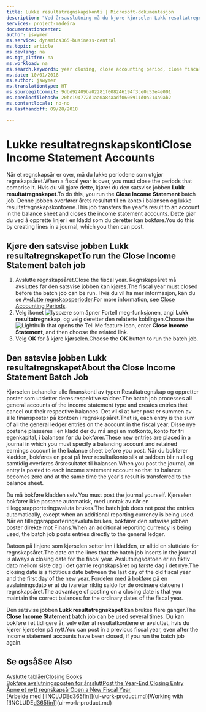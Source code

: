 ```yaml
---
title: Lukke resultatregnskapskonti | Microsoft-dokumentasjon
description: "Ved årsavslutning må du kjøre kjørselen Lukk resultatregnskapet for å lukke regnskapsperiodene som utgjør regnskapsåret."
services: project-madeira
documentationcenter: 
author: jswymer
ms.service: dynamics365-business-central
ms.topic: article
ms.devlang: na
ms.tgt_pltfrm: na
ms.workload: na
ms.search.keywords: year closing, close accounting period, close fiscal year, bank account detailed trial balance
ms.date: 10/01/2018
ms.author: jswymer
ms.translationtype: HT
ms.sourcegitcommit: 9dbd92409ba02281f008246194f3ce0c53e4e001
ms.openlocfilehash: 20bc194772d1aa0a8caadf0605911d0a214a9ab2
ms.contentlocale: nb-no
ms.lasthandoff: 09/28/2018

---
```

# <a name="close-income-statement-accounts"></a><span data-ttu-id="6fb7f-103">Lukke resultatregnskapskonti</span><span class="sxs-lookup"><span data-stu-id="6fb7f-103">Close Income Statement Accounts</span></span>
<span data-ttu-id="6fb7f-104">Når et regnskapsår er over, må du lukke periodene som utgjør regnskapsåret.</span><span class="sxs-lookup"><span data-stu-id="6fb7f-104">When a fiscal year is over, you must close the periods that comprise it.</span></span> <span data-ttu-id="6fb7f-105">Hvis du vil gjøre dette, kjører du den satsvise jobben **Lukk resultatregnskapet**.</span><span class="sxs-lookup"><span data-stu-id="6fb7f-105">To do this, you run the **Close Income Statement** batch job.</span></span> <span data-ttu-id="6fb7f-106">Denne jobben overfører årets resultat til en konto i balansen og lukke resultatregnskapskontoene.</span><span class="sxs-lookup"><span data-stu-id="6fb7f-106">This job transfers the year's result to an account in the balance sheet and closes the income statement accounts.</span></span> <span data-ttu-id="6fb7f-107">Dette gjør du ved å opprette linjer i en kladd som du deretter kan bokføre.</span><span class="sxs-lookup"><span data-stu-id="6fb7f-107">You do this by creating lines in a journal, which you then can post.</span></span>

## <a name="to-run-the-close-income-statement-batch-job"></a><span data-ttu-id="6fb7f-108">Kjøre den satsvise jobben Lukk resultatregnskapet</span><span class="sxs-lookup"><span data-stu-id="6fb7f-108">To run the Close Income Statement batch job</span></span>
1. <span data-ttu-id="6fb7f-109">Avslutte regnskapsåret.</span><span class="sxs-lookup"><span data-stu-id="6fb7f-109">Close the fiscal year.</span></span> <span data-ttu-id="6fb7f-110">Regnskapsåret må avsluttes før den satsvise jobben kan kjøres.</span><span class="sxs-lookup"><span data-stu-id="6fb7f-110">The fiscal year must closed before the batch job can be run.</span></span> <span data-ttu-id="6fb7f-111">Hvis du vil ha mer informasjon, kan du se [Avslutte regnskapsperioder](year-close-account-periods.md).</span><span class="sxs-lookup"><span data-stu-id="6fb7f-111">For more information, see [Close Accounting Periods](year-close-account-periods.md).</span></span>
2. <span data-ttu-id="6fb7f-112">Velg ikonet ![lyspære som åpner Fortell meg-funksjonen](media/ui-search/search_small.png "Fortell hva du vil gjøre"), angi **Lukk resultatregnskap**, og velg deretter den relaterte koblingen.</span><span class="sxs-lookup"><span data-stu-id="6fb7f-112">Choose the ![Lightbulb that opens the Tell Me feature](media/ui-search/search_small.png "Tell me what you want to do") icon, enter **Close Income Statement**, and then choose the related link.</span></span>
3. <span data-ttu-id="6fb7f-113">Velg **OK** for å kjøre kjørselen.</span><span class="sxs-lookup"><span data-stu-id="6fb7f-113">Choose the **OK** button to run the batch job.</span></span>

## <a name="about-the-close-income-statement-batch-job"></a><span data-ttu-id="6fb7f-114">Den satsvise jobben Lukk resultatregnskapet</span><span class="sxs-lookup"><span data-stu-id="6fb7f-114">About the Close Income Statement Batch Job</span></span>
<span data-ttu-id="6fb7f-115">Kjørselen behandler alle finanskonti av typen Resultatregnskap og oppretter poster som utsletter deres respektive saldoer.</span><span class="sxs-lookup"><span data-stu-id="6fb7f-115">The batch job processes all general accounts of the income statement type and creates entries that cancel out their respective balances.</span></span> <span data-ttu-id="6fb7f-116">Det vil si at hver post er summen av alle finansposter på kontoen i regnskapsåret.</span><span class="sxs-lookup"><span data-stu-id="6fb7f-116">That is, each entry is the sum of all the general ledger entries on the account in the fiscal year.</span></span> <span data-ttu-id="6fb7f-117">Disse nye postene plasseres i en kladd der du må angi en motkonto, konto for fri egenkapital, i balansen før du bokfører.</span><span class="sxs-lookup"><span data-stu-id="6fb7f-117">These new entries are placed in a journal in which you must specify a balancing account and retained earnings account in the balance sheet before you post.</span></span> <span data-ttu-id="6fb7f-118">Når du bokfører kladden, bokføres en post på hver resultatkonto slik at saldoen blir null og samtidig overføres årsresultatet til balansen.</span><span class="sxs-lookup"><span data-stu-id="6fb7f-118">When you post the journal, an entry is posted to each income statement account so that its balance becomes zero and at the same time the year's result is transferred to the balance sheet.</span></span>

<span data-ttu-id="6fb7f-119">Du må bokføre kladden selv.</span><span class="sxs-lookup"><span data-stu-id="6fb7f-119">You must post the journal yourself.</span></span> <span data-ttu-id="6fb7f-120">Kjørselen bokfører ikke postene automatisk, med unntak av når en tilleggsrapporteringsvaluta brukes.</span><span class="sxs-lookup"><span data-stu-id="6fb7f-120">The batch job does not post the entries automatically, except when an additional reporting currency is being used.</span></span> <span data-ttu-id="6fb7f-121">Når en tilleggsrapporteringsvaluta brukes, bokfører den satsvise jobben poster direkte mot Finans.</span><span class="sxs-lookup"><span data-stu-id="6fb7f-121">When an additional reporting currency is being used, the batch job posts entries directly to the general ledger.</span></span>

<span data-ttu-id="6fb7f-122">Datoen på linjene som kjørselen setter inn i kladden, er alltid en sluttdato for regnskapsåret.</span><span class="sxs-lookup"><span data-stu-id="6fb7f-122">The date on the lines that the batch job inserts in the journal is always a closing date for the fiscal year.</span></span> <span data-ttu-id="6fb7f-123">Avslutningsdatoen er en fiktiv dato mellom siste dag i det gamle regnskapsåret og første dag i det nye.</span><span class="sxs-lookup"><span data-stu-id="6fb7f-123">The closing date is a fictitious date between the last day of the old fiscal year and the first day of the new year.</span></span> <span data-ttu-id="6fb7f-124">Fordelen med å bokføre på en avslutningsdato er at du ivaretar riktig saldo for de ordinære datoene i regnskapsåret.</span><span class="sxs-lookup"><span data-stu-id="6fb7f-124">The advantage of posting on a closing date is that you maintain the correct balances for the ordinary dates of the fiscal year.</span></span>

<span data-ttu-id="6fb7f-125">Den satsvise jobben **Lukk resultatregnskapet** kan brukes flere ganger.</span><span class="sxs-lookup"><span data-stu-id="6fb7f-125">The **Close Income Statement** batch job can be used several times.</span></span> <span data-ttu-id="6fb7f-126">Du kan bokføre i et tidligere år, selv etter at resultatkontiene er avsluttet, hvis du kjører kjørselen på nytt.</span><span class="sxs-lookup"><span data-stu-id="6fb7f-126">You can post in a previous fiscal year, even after the income statement accounts have been closed, if you run the batch job again.</span></span>

## <a name="see-also"></a><span data-ttu-id="6fb7f-127">Se også</span><span class="sxs-lookup"><span data-stu-id="6fb7f-127">See Also</span></span>
[<span data-ttu-id="6fb7f-128">Avslutte tablåer</span><span class="sxs-lookup"><span data-stu-id="6fb7f-128">Closing Books</span></span>](year-close-books.md)  
[<span data-ttu-id="6fb7f-129">Bokføre avslutningsposten for årsslutt</span><span class="sxs-lookup"><span data-stu-id="6fb7f-129">Post the Year-End Closing Entry</span></span>](year-how-post-year-end-close-entry.md)  
[<span data-ttu-id="6fb7f-130">Åpne et nytt regnskapsår</span><span class="sxs-lookup"><span data-stu-id="6fb7f-130">Open a New Fiscal Year</span></span>](finance-how-open-new-fiscal-year.md)  
<span data-ttu-id="6fb7f-131">[Arbeide med [!INCLUDE[d365fin](includes/d365fin_md.md)]](ui-work-product.md)</span><span class="sxs-lookup"><span data-stu-id="6fb7f-131">[Working with [!INCLUDE[d365fin](includes/d365fin_md.md)]](ui-work-product.md)</span></span>

